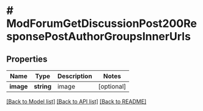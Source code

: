 # # ModForumGetDiscussionPost200ResponsePostAuthorGroupsInnerUrls

## Properties

Name | Type | Description | Notes
------------ | ------------- | ------------- | -------------
**image** | **string** | image | [optional]

[[Back to Model list]](../../README.md#models) [[Back to API list]](../../README.md#endpoints) [[Back to README]](../../README.md)
